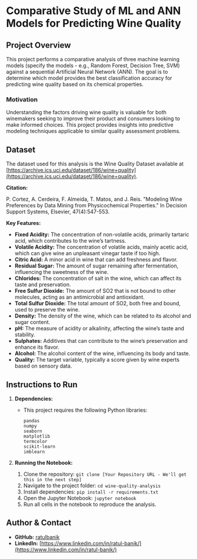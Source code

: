 # Comparative Study of ML and ANN Models for Predicting Wine Quality

## Project Overview

This project performs a comparative analysis of three machine learning models (specify the models - e.g., Random Forest, Decision Tree, SVM) against a sequential Artificial Neural Network (ANN). The goal is to determine which model provides the best classification accuracy for predicting wine quality based on its chemical properties. 

### Motivation 

Understanding the factors driving wine quality is valuable for both winemakers seeking to improve their product and consumers looking to make informed choices. This project provides insights into predictive modeling techniques applicable to similar quality assessment problems.

## Dataset

The dataset used for this analysis is the Wine Quality Dataset available at [https://archive.ics.uci.edu/dataset/186/wine+quality](https://archive.ics.uci.edu/dataset/186/wine+quality).

**Citation:**

P. Cortez, A. Cerdeira, F. Almeida, T. Matos, and J. Reis. "Modeling Wine Preferences by Data Mining from Physicochemical Properties." In Decision Support Systems, Elsevier, 47(4):547-553. 

**Key Features:**

* **Fixed Acidity:** The concentration of non-volatile acids, primarily tartaric acid, which contributes to the wine’s tartness.
* **Volatile Acidity:** The concentration of volatile acids, mainly acetic acid, which can give wine an unpleasant vinegar taste if too high.
* **Citric Acid:** A minor acid in wine that can add freshness and flavor.
* **Residual Sugar:** The amount of sugar remaining after fermentation, influencing the sweetness of the wine.
* **Chlorides:** The concentration of salt in the wine, which can affect its taste and preservation.
* **Free Sulfur Dioxide:** The amount of SO2 that is not bound to other molecules, acting as an antimicrobial and antioxidant.
* **Total Sulfur Dioxide:** The total amount of SO2, both free and bound, used to preserve the wine.
* **Density:** The density of the wine, which can be related to its alcohol and sugar content.
* **pH:** The measure of acidity or alkalinity, affecting the wine’s taste and stability.
* **Sulphates:** Additives that can contribute to the wine’s preservation and enhance its flavor.
* **Alcohol:** The alcohol content of the wine, influencing its body and taste.
* **Quality:** The target variable, typically a score given by wine experts based on sensory data.

## Instructions to Run 

1.  **Dependencies:**  
    * This project requires the following Python libraries:
       ```
       pandas
       numpy
       seaborn
       matplotlib
       termcolor
       scikit-learn
       imblearn
       ```

2.  **Running the Notebook:**
    1. Clone the repository:  `git clone [Your Repository URL - We'll get this in the next step]`
    2. Navigate to the project folder: `cd wine-quality-analysis` 
    3. Install dependencies: `pip install -r requirements.txt`
    4. Open the Jupyter Notebook: `jupyter notebook`
    5. Run all cells in the notebook to reproduce the analysis.

## Author & Contact 

* **GitHub:** [ratulbanik](https://github.com/ratulbanik)
* **LinkedIn:** [https://www.linkedin.com/in/ratul-banik/](https://www.linkedin.com/in/ratul-banik/) 
